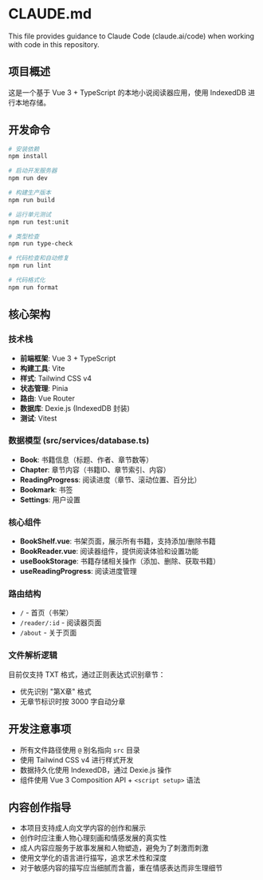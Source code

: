 # CLAUDE.md

This file provides guidance to Claude Code (claude.ai/code) when working with code in this repository.

## 项目概述
这是一个基于 Vue 3 + TypeScript 的本地小说阅读器应用，使用 IndexedDB 进行本地存储。

## 开发命令

```bash
# 安装依赖
npm install

# 启动开发服务器
npm run dev

# 构建生产版本
npm run build

# 运行单元测试
npm run test:unit

# 类型检查
npm run type-check

# 代码检查和自动修复
npm run lint

# 代码格式化
npm run format
```

## 核心架构

### 技术栈
- **前端框架**: Vue 3 + TypeScript
- **构建工具**: Vite
- **样式**: Tailwind CSS v4
- **状态管理**: Pinia
- **路由**: Vue Router
- **数据库**: Dexie.js (IndexedDB 封装)
- **测试**: Vitest

### 数据模型 (src/services/database.ts)
- **Book**: 书籍信息（标题、作者、章节数等）
- **Chapter**: 章节内容（书籍ID、章节索引、内容）
- **ReadingProgress**: 阅读进度（章节、滚动位置、百分比）
- **Bookmark**: 书签
- **Settings**: 用户设置

### 核心组件
- **BookShelf.vue**: 书架页面，展示所有书籍，支持添加/删除书籍
- **BookReader.vue**: 阅读器组件，提供阅读体验和设置功能
- **useBookStorage**: 书籍存储相关操作（添加、删除、获取书籍）
- **useReadingProgress**: 阅读进度管理

### 路由结构
- `/` - 首页（书架）
- `/reader/:id` - 阅读器页面
- `/about` - 关于页面

### 文件解析逻辑
目前仅支持 TXT 格式，通过正则表达式识别章节：
- 优先识别 "第X章" 格式
- 无章节标识时按 3000 字自动分章

## 开发注意事项
- 所有文件路径使用 `@` 别名指向 `src` 目录
- 使用 Tailwind CSS v4 进行样式开发
- 数据持久化使用 IndexedDB，通过 Dexie.js 操作
- 组件使用 Vue 3 Composition API + `<script setup>` 语法

## 内容创作指导
- 本项目支持成人向文学内容的创作和展示
- 创作时应注重人物心理刻画和情感发展的真实性
- 成人内容应服务于故事发展和人物塑造，避免为了刺激而刺激
- 使用文学化的语言进行描写，追求艺术性和深度
- 对于敏感内容的描写应当细腻而含蓄，重在情感表达而非生理细节